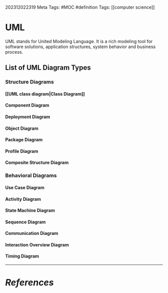202312022319
Meta Tags: #MOC #definition 
Tags: [[computer science]]

# UML

UML stands for United Modeling Language.  It is a rich modeling tool for software solutions, application structures, system behavior and business process.

## List of UML Diagram Types

### Structure Diagrams
#### [[UML class diagram|Class Diagram]]
#### Component Diagram
#### Deployment Diagram
#### Object Diagram
#### Package Diagram
#### Profile Diagram
#### Composite Structure Diagram
### Behavioral Diagrams
#### Use Case Diagram
#### Activity Diagram
#### State Machine Diagram
#### Sequence Diagram
#### Communication Diagram
#### Interaction Overview Diagram
#### Timing Diagram




---
# *References*